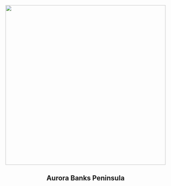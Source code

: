 
<p align="center"><img src="https://apod.nasa.gov/apod/image/2405/DSC_6363Panorama-2_600.jpg" width="500" height="500"></p>
<h2 align="center"> Aurora Banks Peninsula </h2>
